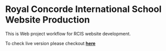 # Royal Concorde International School Website Production

This is Web project workflow for RCIS website development.

To check live version please checkout **[here](http://kathirr007.github.io/rcisProduction/builds/production/)**
